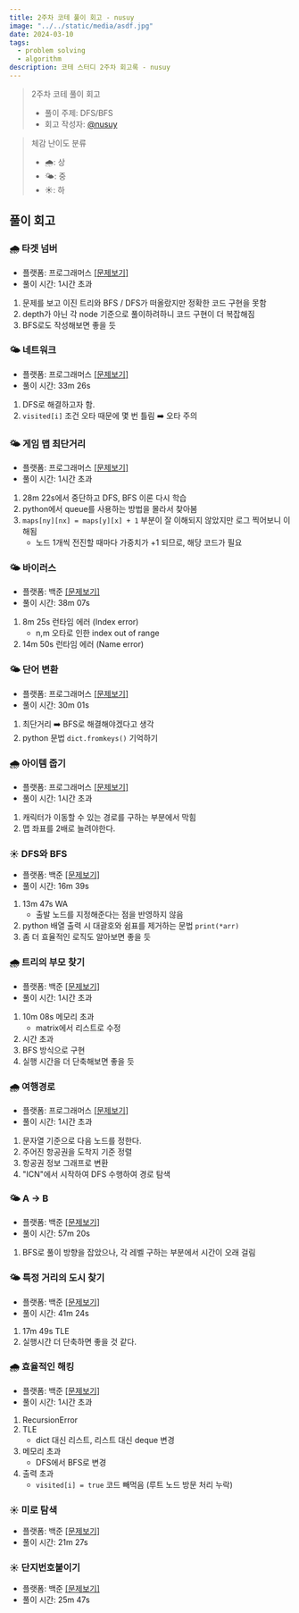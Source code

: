```yaml
---
title: 2주차 코테 풀이 회고 - nusuy
image: "../../static/media/asdf.jpg"
date: 2024-03-10
tags:
  - problem solving
  - algorithm
description: 코테 스터디 2주차 회고록 - nusuy
---
```


> 2주차 코테 풀이 회고
>
> - 풀이 주제: DFS/BFS
> - 회고 작성자: [@nusuy](https://github.com/nusuy)

> 체감 난이도 분류
>
> - 🌧️: 상
> - 🌤️: 중
> - ☀️: 하

## 풀이 회고

### 🌧️ 타겟 넘버

- 플랫폼: 프로그래머스 [[문제보기]](https://school.programmers.co.kr/learn/courses/30/lessons/43165)
- 풀이 시간: 1시간 초과

1. 문제를 보고 이진 트리와 BFS / DFS가 떠올랐지만 정확한 코드 구현을 못함
2. depth가 아닌 각 node 기준으로 풀이하려하니 코드 구현이 더 복잡해짐
3. BFS로도 작성해보면 좋을 듯

### 🌤️ 네트워크

- 플랫폼: 프로그래머스 [[문제보기]](https://school.programmers.co.kr/learn/courses/30/lessons/43162)
- 풀이 시간: 33m 26s

1. DFS로 해결하고자 함.
2. `visited[i]` 조건 오타 때문에 몇 번 틀림 ➡️ 오타 주의

### 🌤️ 게임 맵 최단거리

- 플랫폼: 프로그래머스 [[문제보기]](https://school.programmers.co.kr/learn/courses/30/lessons/1844)
- 풀이 시간: 1시간 초과

1. 28m 22s에서 중단하고 DFS, BFS 이론 다시 학습
2. python에서 queue를 사용하는 방법을 몰라서 찾아봄
3. `maps[ny][nx] = maps[y][x] + 1` 부분이 잘 이해되지 않았지만 로그 찍어보니 이해됨
   - 노드 1개씩 전진할 때마다 가중치가 +1 되므로, 해당 코드가 필요

### 🌤️ 바이러스

- 플랫폼: 백준 [[문제보기]](https://noj.am/2606)
- 풀이 시간: 38m 07s

1. 8m 25s 런타임 에러 (Index error)
   - n,m 오타로 인한 index out of range
2. 14m 50s 런타임 에러 (Name error)

### 🌤️ 단어 변환

- 플랫폼: 프로그래머스 [[문제보기]](https://school.programmers.co.kr/learn/courses/30/lessons/43163)
- 풀이 시간: 30m 01s

1. 최단거리 ➡️ BFS로 해결해야겠다고 생각
2. python 문법 `dict.fromkeys()` 기억하기

### 🌧️ 아이템 줍기

- 플랫폼: 프로그래머스 [[문제보기]](https://school.programmers.co.kr/learn/courses/30/lessons/87694)
- 풀이 시간: 1시간 초과

1. 캐릭터가 이동할 수 있는 경로를 구하는 부분에서 막힘
2. 맵 좌표를 2배로 늘려야한다.

### ☀️ DFS와 BFS

- 플랫폼: 백준 [[문제보기]](https://noj.am/1260)
- 풀이 시간: 16m 39s

1. 13m 47s WA
   - 출발 노드를 지정해준다는 점을 반영하지 않음
2. python 배열 출력 시 대괄호와 쉼표를 제거하는 문법 `print(*arr)`
3. 좀 더 효율적인 로직도 알아보면 좋을 듯

### 🌧️ 트리의 부모 찾기

- 플랫폼: 백준 [[문제보기]](https://noj.am/11725)
- 풀이 시간: 1시간 초과

1. 10m 08s 메모리 초과
   - matrix에서 리스트로 수정
2. 시간 초과
3. BFS 방식으로 구현
4. 실행 시간을 더 단축해보면 좋을 듯

### 🌧️ 여행경로

- 플랫폼: 프로그래머스 [[문제보기]](https://school.programmers.co.kr/learn/courses/30/lessons/43164)
- 풀이 시간: 1시간 초과

1. 문자열 기준으로 다음 노드를 정한다.
2. 주어진 항공권을 도착지 기준 정렬
3. 항공권 정보 그래프로 변환
4. "ICN"에서 시작하여 DFS 수행하여 경로 탐색

### 🌤️ A -> B

- 플랫폼: 백준 [[문제보기]](https://noj.am/16953)
- 풀이 시간: 57m 20s

1. BFS로 풀이 방향을 잡았으나, 각 레벨 구하는 부분에서 시간이 오래 걸림

### 🌤️ 특정 거리의 도시 찾기

- 플랫폼: 백준 [[문제보기]](https://noj.am/18352)
- 풀이 시간: 41m 24s

1. 17m 49s TLE
2. 실행시간 더 단축하면 좋을 것 같다.

### 🌧️ 효율적인 해킹

- 플랫폼: 백준 [[문제보기]](https://noj.am/1325)
- 풀이 시간: 1시간 초과

1. RecursionError
2. TLE
   - dict 대신 리스트, 리스트 대신 deque 변경
3. 메모리 초과
   - DFS에서 BFS로 변경
4. 출력 초과
   - `visited[i] = true` 코드 빼먹음 (루트 노드 방문 처리 누락)

### ☀️ 미로 탐색

- 플랫폼: 백준 [[문제보기]](https://noj.am/2178)
- 풀이 시간: 21m 27s

### ☀️ 단지번호붙이기

- 플랫폼: 백준 [[문제보기]](https://noj.am/2667)
- 풀이 시간: 25m 47s
